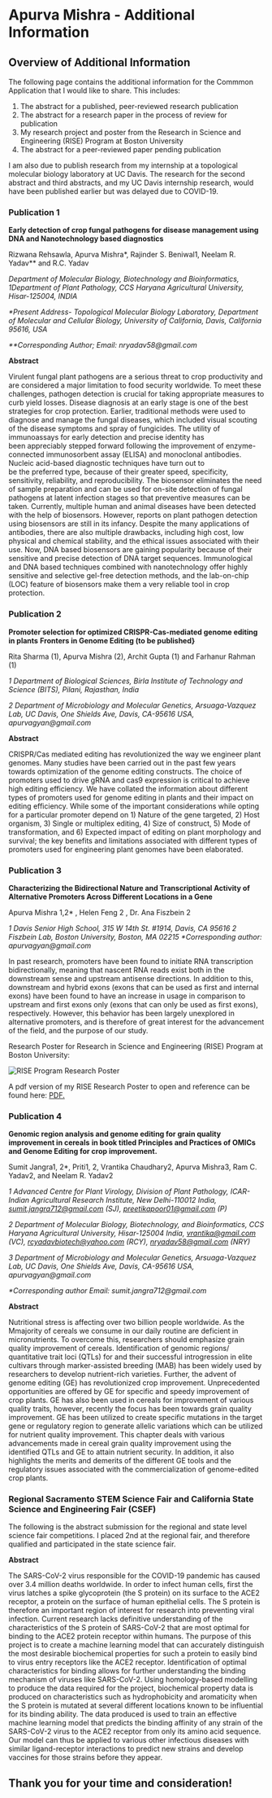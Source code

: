 # Apurva Mishra - Additional Information

## Overview of Additional Information

The following page contains the additional information for the Commmon Application that I would like to share. This includes:
1. The abstract for a published, peer-reviewed research publication
2. The abstract for a research paper in the process of review for publication
3. My research project and poster from the Research in Science and Engineering (RISE) Program at Boston University
4. The abstract for a peer-reviewed paper pending publication

I am also due to publish research from my internship at a topological molecular biology laboratory at UC Davis. The research for the second abstract and third abstracts, and my UC Davis internship research, would have been published earlier but was delayed due to COVID-19.


### Publication 1

**Early detection of crop fungal pathogens for disease management using DNA and Nanotechnology based diagnostics**

Rizwana Rehsawla, Apurva Mishra*, Rajinder S. Beniwal1, Neelam R. Yadav** and R.C. Yadav

_Department of Molecular Biology, Biotechnology and Bioinformatics, 1Department of Plant Pathology, CCS Haryana Agricultural University, Hisar-125004, INDIA_

_*Present Address- Topological Molecular Biology Laboratory, Department of Molecular and Cellular Biology, University of California, Davis, California 95616, USA_

_**Corresponding Author; Email: nryadav58@gmail.com_

**Abstract**

Virulent fungal plant pathogens are a serious threat to crop productivity and are considered a major limitation to food security worldwide. To meet these challenges, pathogen detection is crucial for taking appropriate measures to curb yield losses. Disease diagnosis at an early stage is one of the best strategies for crop protection. Earlier, traditional methods were used to diagnose and manage the fungal diseases, which included visual scouting of the disease symptoms and spray of fungicides. The utility of immunoassays for early detection and precise identity has been appreciably stepped forward following the improvement of enzyme-connected immunosorbent assay (ELISA) and monoclonal antibodies. Nucleic acid-based diagnostic techniques have turn out to be the preferred type, because of their greater speed, specificity, sensitivity, reliability, and reproducibility. The biosensor eliminates the need of sample preparation and can be used for on-site detection of fungal pathogens at latent infection stages so that preventive measures can be taken. Currently, multiple human and animal diseases have been detected with the help of biosensors. However, reports on plant pathogen detection using biosensors are still in its infancy. Despite the many applications of antibodies, there are also multiple drawbacks, including high cost, low physical and chemical stability, and the ethical issues associated with their use. Now, DNA based biosensors are gaining popularity because of their sensitive and precise detection of DNA target sequences. Immunological and DNA based techniques combined with nanotechnology offer highly sensitive and selective gel-free detection methods, and the lab-on-chip (LOC) feature of biosensors make them a very reliable tool in crop protection.


### Publication 2

**Promoter selection for optimized CRISPR-Cas-mediated genome editing in plants**
**Fronters in Genome Editing (to be published}**

Rita Sharma (1), Apurva Mishra (2), Archit Gupta (1) and Farhanur Rahman (1)

_1 Department of Biological Sciences, Birla Institute of Technology and Science (BITS), Pilani, Rajasthan, India_

_2 Department of Microbiology and Molecular Genetics, Arsuaga-Vazquez Lab, UC Davis, One Shields Ave, Davis, CA-95616 USA, apurvagyan@gmail.com_

**Abstract**

CRISPR/Cas mediated editing has revolutionized the way we engineer plant genomes. Many studies have been carried out in the past few years towards optimization of the genome editing constructs. The choice of promoters used to drive gRNA and cas9 expression is critical to achieve high editing efficiency. We have collated the information about different types of promoters used for genome editing in plants and their impact on editing efficiency. While some of the important considerations while opting for a particular promoter depend on 1) Nature of the gene targeted, 2) Host organism, 3) Single or multiplex editing, 4) Size of construct, 5) Mode of transformation, and 6) Expected impact of editing on plant morphology and survival; the key benefits and limitations associated with different types of promoters used for engineering plant genomes have been elaborated.


### Publication 3

**Characterizing the Bidirectional Nature and Transcriptional Activity of Alternative Promoters Across Different Locations in a Gene**

Apurva Mishra 1,2* , Helen Feng 2 , Dr. Ana Fiszbein 2 

_1 Davis Senior High School, 315 W 14th St. #1914, Davis, CA 95616_
_2 Fiszbein Lab, Boston University, Boston, MA 02215_
_*Corresponding author: apurvagyan@gmail.com_

In past research, promoters have been found to initiate RNA transcription bidirectionally, meaning that nascent RNA reads exist both in the downstream sense and upstream antisense directions. In addition to this, downstream and hybrid exons (exons that can be used as first and internal exons) have been found to have an increase in usage in comparison to upstream and first exons only (exons that can only be used as first exons), respectively. However, this behavior has been largely unexplored in alternative promoters, and is therefore of great interest for the advancement of the field, and the purpose of our study.

Research Poster for Research in Science and Engineering (RISE) Program at Boston University:

<img src="docs/RISE_Research_Poster.png" alt="RISE Program Research Poster">

A pdf version of my RISE Research Poster to open and reference can be found here: <a href="docs/RISE_Research_Poster.pdf" target="_blank">PDF.</a>


### Publication 4

**Genomic region analysis and genome editing for grain quality improvement in cereals**
**in book titled Principles and Practices of OMICs and Genome Editing for crop improvement.**

Sumit Jangra1, 2*, Priti1, 2, Vrantika Chaudhary2, Apurva Mishra3, Ram C. Yadav2, and Neelam R. Yadav2

_1 Advanced Centre for Plant Virology, Division of Plant Pathology, ICAR-Indian Agricultural Research Institute, New Delhi-110012 India, sumit.jangra712@gmail.com (SJ), preetikapoor01@gmail.com (P)_

_2 Department of Molecular Biology, Biotechnology, and Bioinformatics, CCS Haryana Agricultural University, Hisar-125004 India, vrantika@gmail.com (VC), rcyadavbiotech@yahoo.com (RCY), nryadav58@gmail.com (NRY)_

_3 Department of Microbiology and Molecular Genetics, Arsuaga-Vazquez Lab, UC Davis, One Shields Ave, Davis, CA-95616 USA, apurvagyan@gmail.com_

_*Corresponding author Email: sumit.jangra712@gmail.com_

**Abstract**

Nutritional stress is affecting over two billion people worldwide. As the Mmajority of cereals we consume in our daily routine are deficient in micronutrients. To overcome this, researchers should emphasize grain quality improvement of cereals. Identification of genomic regions/ quantitative trait loci (QTLs) for and their successful introgression in elite cultivars through marker-assisted breeding (MAB) has been widely used by researchers to develop nutrient-rich varieties. Further, the advent of genome editing (GE) has revolutionized crop improvement. Unprecedented opportunities are offered by GE for specific and speedy improvement of crop plants. GE has also been used in cereals for improvement of various quality traits, however, recently the focus has been towards grain quality improvement. GE has been utilized to create specific mutations in the target gene or regulatory region to generate allelic variations which can be utilized for nutrient quality improvement. This chapter deals with various advancements made in cereal grain quality improvement using the identified QTLs and GE to attain nutrient security. In addition, it also highlights the merits and demerits of the different GE tools and the regulatory issues associated with the commercialization of genome-edited crop plants. 


### Regional Sacramento STEM Science Fair and California State Science and Engineering Fair (CSEF)

The following is the abstract submission for the regional and state level science fair competitions. I placed 2nd at the regional fair, and therefore qualified and participated in the state science fair.

**Abstract**

The SARS-CoV-2 virus responsible for the COVID-19 pandemic has caused over 3.4 million deaths worldwide. In order to infect human cells, first the virus latches a spike glycoprotein (the S protein) on its surface to the ACE2 receptor, a protein on the surface of human epithelial cells. The S protein is therefore an important region of interest for research into preventing viral infection. Current research lacks definitive understanding of the characteristics of the S protein of SARS-CoV-2 that are most optimal for binding to the ACE2 protein receptor within humans. The purpose of this project is to create a machine learning model that can accurately distinguish the most desirable biochemical properties for such a protein to easily bind to virus entry receptors like the ACE2 receptor. Identification of optimal characteristics for binding allows for further understanding the binding mechanism of viruses like SARS-CoV-2. Using homology-based modelling to produce the data required for the project, biochemical property data is produced on characteristics such as hydrophobicity and aromaticity when the S protein is mutated at several different locations known to be influential for its binding ability. The data produced is used to train an effective machine learning model that predicts the binding affinity of any strain of the SARS-CoV-2 virus to the ACE2 receptor from only its amino acid sequence. Our model can thus be applied to various other infectious diseases with similar ligand-receptor interactions to predict new strains and develop vaccines for those strains before they appear.



## Thank you for your time and consideration!

